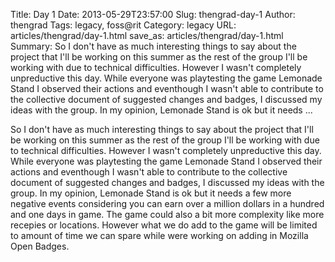 Title: Day 1
Date: 2013-05-29T23:57:00
Slug: thengrad-day-1
Author: thengrad
Tags: legacy, foss@rit
Category: legacy
URL: articles/thengrad/day-1.html
save_as: articles/thengrad/day-1.html
Summary: So I don't have as much interesting things to say about the project that I'll be working on this summer as the rest of the group I'll be working with due to technical difficulties. However I wasn't completely unpreductive this day. While everyone was playtesting the game Lemonade Stand I observed their actions and eventhough I wasn't able to contribute to the collective document of suggested changes and badges, I discussed my ideas with the group. In my opinion, Lemonade Stand is ok but it needs ... 

So I don't have as much interesting things to say about the project that I'll
be working on this summer as the rest of the group I'll be working with due to
technical difficulties. However I wasn't completely unpreductive this day.
While everyone was playtesting the game Lemonade Stand I observed their
actions and eventhough I wasn't able to contribute to the collective document
of suggested changes and badges, I discussed my ideas with the group. In my
opinion, Lemonade Stand is ok but it needs a few more negative events
considering you can earn over a million dollars in a hundred and one days in
game. The game could also a bit more complexity like more recepies or
locations. However what we do add to the game will be limited to amount of
time we can spare while were working on adding in Mozilla Open Badges.

